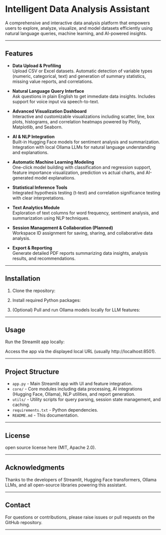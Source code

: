 # Intelligent Data Analysis Assistant

A comprehensive and interactive data analysis platform that empowers users to explore, analyze, visualize, and model datasets efficiently using natural language queries, machine learning, and AI-powered insights.

---

## Features

- **Data Upload & Profiling**  
  Upload CSV or Excel datasets. Automatic detection of variable types (numeric, categorical, text) and generation of summary statistics, missing value reports, and correlations.

- **Natural Language Query Interface**  
  Ask questions in plain English to get immediate data insights. Includes support for voice input via speech-to-text.

- **Advanced Visualization Dashboard**  
  Interactive and customizable visualizations including scatter, line, box plots, histograms, and correlation heatmaps powered by Plotly, Matplotlib, and Seaborn.

- **AI & NLP Integration**  
  Built-in Hugging Face models for sentiment analysis and summarization. Integration with local Ollama LLMs for natural language understanding and explanations.

- **Automatic Machine Learning Modeling**  
  One-click model building with classification and regression support, feature importance visualization, prediction vs actual charts, and AI-generated model explanations.

- **Statistical Inference Tools**  
  Integrated hypothesis testing (t-test) and correlation significance testing with clear interpretations.

- **Text Analytics Module**  
  Exploration of text columns for word frequency, sentiment analysis, and summarization using NLP techniques.

- **Session Management & Collaboration (Planned)**  
  Workspace ID assignment for saving, sharing, and collaborative data analysis.

- **Export & Reporting**  
  Generate detailed PDF reports summarizing data insights, analysis results, and recommendations.

---

## Installation

1. Clone the repository:


2. Install required Python packages:


3. (Optional) Pull and run Ollama models locally for LLM features:


---

## Usage

Run the Streamlit app locally:


Access the app via the displayed local URL (usually http://localhost:8501).

---

## Project Structure

- `app.py` - Main Streamlit app with UI and feature integration.  
- `core/` - Core modules including data processing, AI integrations (Hugging Face, Ollama), NLP utilities, and report generation.  
- `utils/` - Utility scripts for query parsing, session state management, and caching.  
- `requirements.txt` - Python dependencies.  
- `README.md` - This documentation.


---

## License

open source license here (MIT, Apache 2.0).

---

## Acknowledgments

Thanks to the developers of Streamlit, Hugging Face transformers, Ollama LLMs, and all open-source libraries powering this assistant.

---

## Contact

For questions or contributions, please raise issues or pull requests on the GitHub repository.

---
